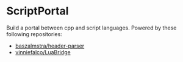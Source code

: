 # ScriptPortal

Build a portal between cpp and script languages.
Powered by these following repositories:
* [baszalmstra/header-parser](https://github.com/baszalmstra/header-parser)
* [vinniefalco/LuaBridge](https://github.com/vinniefalco/LuaBridge)
